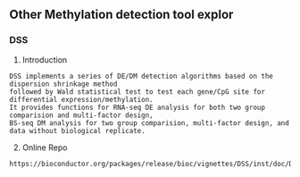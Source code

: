 ## Other Methylation detection tool explor
### DSS
1. Introduction
```
DSS implements a series of DE/DM detection algorithms based on the dispersion shrinkage method
followed by Wald statistical test to test each gene/CpG site for differential expression/methylation.
It provides functions for RNA-seq DE analysis for both two group comparision and multi-factor design,
BS-seq DM analysis for two group comparision, multi-factor design, and data without biological replicate.
```
2. Online Repo
```
https://bioconductor.org/packages/release/bioc/vignettes/DSS/inst/doc/DSS.html
```
